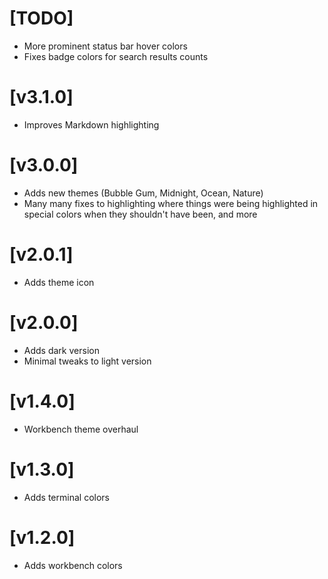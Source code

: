 # [TODO]

* More prominent status bar hover colors
* Fixes badge colors for search results counts

# [v3.1.0]

* Improves Markdown highlighting

# [v3.0.0]

* Adds new themes (Bubble Gum, Midnight, Ocean, Nature)
* Many many fixes to highlighting where things were being highlighted in special colors when they shouldn't have been, and more

# [v2.0.1]

* Adds theme icon

# [v2.0.0]

* Adds dark version
* Minimal tweaks to light version

# [v1.4.0]

* Workbench theme overhaul

# [v1.3.0]

* Adds terminal colors

# [v1.2.0]

* Adds workbench colors
